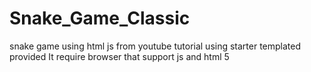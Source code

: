 # Snake_Game_Classic
snake game using html js from youtube tutorial using starter templated provided
It require browser that support js and html 5 
